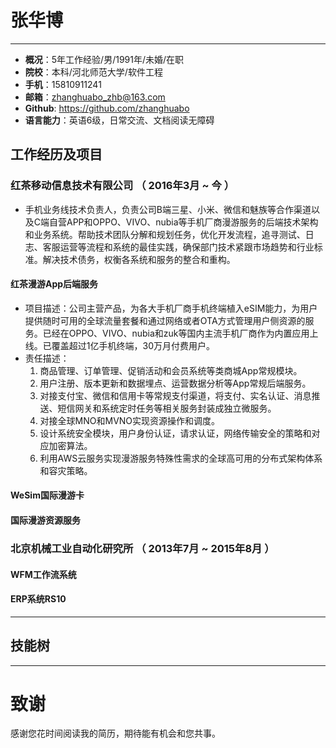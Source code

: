 # 张华博
---
 - **概况**：5年工作经验/男/1991年/未婚/在职
 - **院校**：本科/河北师范大学/软件工程 
 - **手机**：15810911241
 - **邮箱**：zhanghuabo_zhb@163.com 
 - **Github**: https://github.com/zhanghuabo
 - **语言能力**：英语6级，日常交流、文档阅读无障碍 

## 工作经历及项目

### 红茶移动信息技术有限公司 （ 2016年3月 ~ 今 ）

- 手机业务线技术负责人，负责公司B端三星、小米、微信和魅族等合作渠道以及C端自营APP和OPPO、VIVO、nubia等手机厂商漫游服务的后端技术架构和业务系统。帮助技术团队分解和规划任务，优化开发流程，追寻测试、日志、客服运营等流程和系统的最佳实践，确保部门技术紧跟市场趋势和行业标准。解决技术债务，权衡各系统和服务的整合和重构。

#### 红茶漫游App后端服务 
- 项目描述：公司主营产品，为各大手机厂商手机终端植入eSIM能力，为用户提供随时可用的全球流量套餐和通过网络或者OTA方式管理用户侧资源的服务。已经在OPPO、VIVO、nubia和zuk等国内主流手机厂商作为内置应用上线。已覆盖超过1亿手机终端，30万月付费用户。
- 责任描述：
    1. 商品管理、订单管理、促销活动和会员系统等类商城App常规模块。
    2. 用户注册、版本更新和数据埋点、运营数据分析等App常规后端服务。
    3. 对接支付宝、微信和信用卡等常规支付渠道，将支付、实名认证、消息推送、短信网关和系统定时任务等相关服务封装成独立微服务。
    4. 对接全球MNO和MVNO实现资源操作和调度。
    5. 设计系统安全模块，用户身份认证，请求认证，网络传输安全的策略和对应加密算法。
    6. 利用AWS云服务实现漫游服务特殊性需求的全球高可用的分布式架构体系和容灾策略。

#### WeSim国际漫游卡

#### 国际漫游资源服务

 
### 北京机械工业自动化研究所 （ 2013年7月 ~ 2015年8月 ）

#### WFM工作流系统 

#### ERP系统RS10 

---

## 技能树
---

# 致谢
感谢您花时间阅读我的简历，期待能有机会和您共事。
